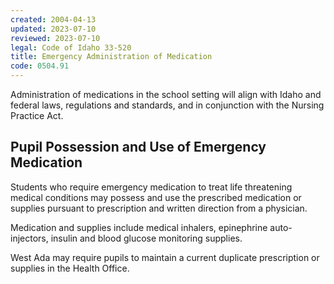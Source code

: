 ```yaml
---
created: 2004-04-13
updated: 2023-07-10
reviewed: 2023-07-10
legal: Code of Idaho 33-520
title: Emergency Administration of Medication
code: 0504.91
---
```


Administration of medications in the school setting will align with Idaho and federal laws, regulations and standards, and in conjunction with the Nursing Practice Act.

## Pupil Possession and Use of Emergency Medication
Students who require emergency medication to treat life threatening medical conditions may possess and use the prescribed medication or supplies pursuant to prescription and written direction from a physician.

Medication and supplies include medical inhalers, epinephrine auto-injectors, insulin and blood glucose monitoring supplies.

West Ada may require pupils to maintain a current duplicate prescription or supplies in the Health Office.
